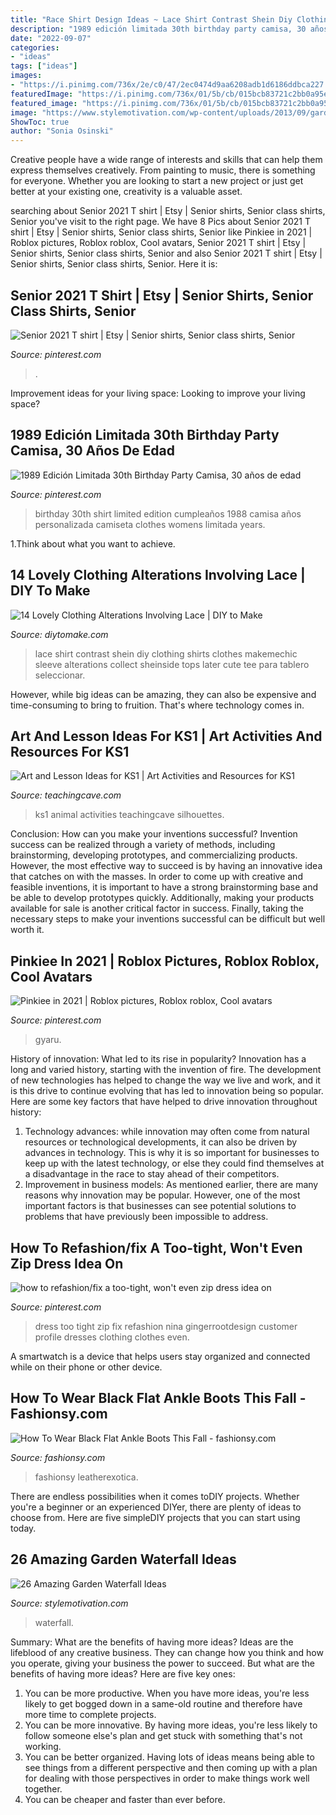 ```yaml
---
title: "Race Shirt Design Ideas ~ Lace Shirt Contrast Shein Diy Clothing Shirts Clothes Makemechic Sleeve Alterations Collect Sheinside Tops Later Cute Tee Para Tablero Seleccionar"
description: "1989 edición limitada 30th birthday party camisa, 30 años de edad"
date: "2022-09-07"
categories:
- "ideas"
tags: ["ideas"]
images:
- "https://i.pinimg.com/736x/2e/c0/47/2ec0474d9aa6208adb1d6186ddbca227.jpg"
featuredImage: "https://i.pinimg.com/736x/01/5b/cb/015bcb83721c2bb0a95e526d9736cc45.jpg"
featured_image: "https://i.pinimg.com/736x/01/5b/cb/015bcb83721c2bb0a95e526d9736cc45.jpg"
image: "https://www.stylemotivation.com/wp-content/uploads/2013/09/garden-waterfalls-12.jpg"
ShowToc: true
author: "Sonia Osinski"
---
```



Creative people have a wide range of interests and skills that can help them express themselves creatively. From painting to music, there is something for everyone. Whether you are looking to start a new project or just get better at your existing one, creativity is a valuable asset.

	

		
searching about Senior 2021 T shirt | Etsy | Senior shirts, Senior class shirts, Senior you've visit to the right page. We have 8 Pics about Senior 2021 T shirt | Etsy | Senior shirts, Senior class shirts, Senior like Pinkiee in 2021 | Roblox pictures, Roblox roblox, Cool avatars, Senior 2021 T shirt | Etsy | Senior shirts, Senior class shirts, Senior and also Senior 2021 T shirt | Etsy | Senior shirts, Senior class shirts, Senior. Here it is:
		
    
## Senior 2021 T Shirt | Etsy | Senior Shirts, Senior Class Shirts, Senior

<img loading=lazy src="https://i.pinimg.com/736x/1a/66/ff/1a66ffbbb2badf2615be247be03a0dc7.jpg" onerror="this.onerror=null;this.src='https://tse4.mm.bing.net/th?id=OIP.Xult8nPJmgOI0bCd3zFi_wHaJ3&amp;pid=15.1';" alt="Senior 2021 T shirt | Etsy | Senior shirts, Senior class shirts, Senior">

_Source: pinterest.com_

>. 

	

Improvement ideas for your living space:
Looking to improve your living space?

    
## 1989 Edición Limitada 30th Birthday Party Camisa, 30 Años De Edad

<img loading=lazy src="https://i.pinimg.com/736x/01/5b/cb/015bcb83721c2bb0a95e526d9736cc45.jpg" onerror="this.onerror=null;this.src='https://tse2.mm.bing.net/th?id=OIP.cWfZr_DKEBpYSBRU4NoEogHaF7&amp;pid=15.1';" alt="1989 Edición Limitada 30th Birthday Party Camisa, 30 años de edad">

_Source: pinterest.com_

>birthday 30th shirt limited edition cumpleaños 1988 camisa años personalizada camiseta clothes womens limitada years. 

	

1.Think about what you want to achieve.

    
## 14 Lovely Clothing Alterations Involving Lace | DIY To Make

<img loading=lazy src="http://www.diytomake.com/wp-content/uploads/2016/11/Black-Contrast-Lace-T-Shirt.jpg" onerror="this.onerror=null;this.src='https://tse3.mm.bing.net/th?id=OIP.7LH3_misOMZq3B201uHDKAHaJy&amp;pid=15.1';" alt="14 Lovely Clothing Alterations Involving Lace | DIY to Make">

_Source: diytomake.com_

>lace shirt contrast shein diy clothing shirts clothes makemechic sleeve alterations collect sheinside tops later cute tee para tablero seleccionar. 

	

However, while big ideas can be amazing, they can also be expensive and time-consuming to bring to fruition. That's where technology comes in.

    
## Art And Lesson Ideas For KS1 | Art Activities And Resources For KS1

<img loading=lazy src="http://www.teachingcave.com/wp-content/uploads/2013/11/animal-art.jpg" onerror="this.onerror=null;this.src='https://tse4.mm.bing.net/th?id=OIP.JDDepR3Cm70xP143TLl2BwAAAA&amp;pid=15.1';" alt="Art and Lesson Ideas for KS1 | Art Activities and Resources for KS1">

_Source: teachingcave.com_

>ks1 animal activities teachingcave silhouettes. 

	

Conclusion: How can you make your inventions successful?
Invention success can be realized through a variety of methods, including brainstorming, developing prototypes, and commercializing products. However, the most effective way to succeed is by having an innovative idea that catches on with the masses. In order to come up with creative and feasible inventions, it is important to have a strong brainstorming base and be able to develop prototypes quickly. Additionally, making your products available for sale is another critical factor in success. Finally, taking the necessary steps to make your inventions successful can be difficult but well worth it.

    
## Pinkiee In 2021 | Roblox Pictures, Roblox Roblox, Cool Avatars

<img loading=lazy src="https://i.pinimg.com/736x/2e/c0/47/2ec0474d9aa6208adb1d6186ddbca227.jpg" onerror="this.onerror=null;this.src='https://tse2.mm.bing.net/th?id=OIP.aEurISryJgBIZBmFqjs66wHaOc&amp;pid=15.1';" alt="Pinkiee in 2021 | Roblox pictures, Roblox roblox, Cool avatars">

_Source: pinterest.com_

>gyaru. 

	

History of innovation: What led to its rise in popularity?
Innovation has a long and varied history, starting with the invention of fire. The development of new technologies has helped to change the way we live and work, and it is this drive to continue evolving that has led to innovation being so popular. Here are some key factors that have helped to drive innovation throughout history: 
1) Technology advances: while innovation may often come from natural resources or technological developments, it can also be driven by advances in technology. This is why it is so important for businesses to keep up with the latest technology, or else they could find themselves at a disadvantage in the race to stay ahead of their competitors. 
2) Improvement in business models: As mentioned earlier, there are many reasons why innovation may be popular. However, one of the most important factors is that businesses can see potential solutions to problems that have previously been impossible to address.

    
## How To Refashion/fix A Too-tight, Won&#039;t Even Zip Dress Idea On

<img loading=lazy src="https://s-media-cache-ak0.pinimg.com/736x/ff/d4/bf/ffd4bfeaa88033408da6a5712c71bed3.jpg" onerror="this.onerror=null;this.src='https://tse1.mm.bing.net/th?id=OIP.f4C85Ae8z7Bo24-dUXKuHgHaJ4&amp;pid=15.1';" alt="how to refashion/fix a too-tight, won&#039;t even zip dress idea on">

_Source: pinterest.com_

>dress too tight zip fix refashion nina gingerrootdesign customer profile dresses clothing clothes even. 

	

A smartwatch is a device that helps users stay organized and connected while on their phone or other device.

    
## How To Wear Black Flat Ankle Boots This Fall - Fashionsy.com

<img loading=lazy src="https://fashionsy.com/wp-content/uploads/2016/08/all-black.jpg" onerror="this.onerror=null;this.src='https://tse2.mm.bing.net/th?id=OIP.Ij_UD-94Mowd9GgT1pZJPAHaLH&amp;pid=15.1';" alt="How To Wear Black Flat Ankle Boots This Fall - fashionsy.com">

_Source: fashionsy.com_

>fashionsy leatherexotica. 

	

There are endless possibilities when it comes toDIY projects. Whether you're a beginner or an experienced DIYer, there are plenty of ideas to choose from. Here are five simpleDIY projects that you can start using today.

    
## 26 Amazing Garden Waterfall Ideas

<img loading=lazy src="https://www.stylemotivation.com/wp-content/uploads/2013/09/garden-waterfalls-12.jpg" onerror="this.onerror=null;this.src='https://tse2.mm.bing.net/th?id=OIP.Wgkt6Gu0_-wUELg_dEBQFQHaLO&amp;pid=15.1';" alt="26 Amazing Garden Waterfall Ideas">

_Source: stylemotivation.com_

>waterfall. 

	

Summary: What are the benefits of having more ideas?
Ideas are the lifeblood of any creative business. They can change how you think and how you operate, giving your business the power to succeed. But what are the benefits of having more ideas? Here are five key ones:
1. You can be more productive. When you have more ideas, you're less likely to get bogged down in a same-old routine and therefore have more time to complete projects.
2. You can be more innovative. By having more ideas, you're less likely to follow someone else's plan and get stuck with something that's not working.
3. You can be better organized. Having lots of ideas means being able to see things from a different perspective and then coming up with a plan for dealing with those perspectives in order to make things work well together.
4. You can be cheaper and faster than ever before.

